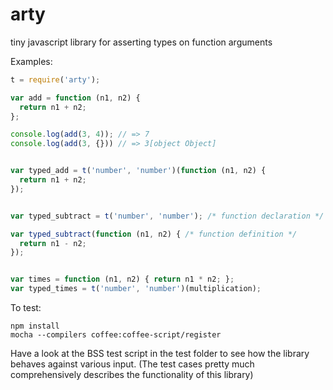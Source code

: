 arty
=====

tiny javascript library for asserting types on function arguments

Examples:

```javascript
t = require('arty');

var add = function (n1, n2) {
  return n1 + n2;
};

console.log(add(3, 4)); // => 7
console.log(add(3, {})) // => 3[object Object]


var typed_add = t('number', 'number')(function (n1, n2) {
  return n1 + n2;
});


var typed_subtract = t('number', 'number'); /* function declaration */

var typed_subtract(function (n1, n2) { /* function definition */
  return n1 - n2;
});


var times = function (n1, n2) { return n1 * n2; };
var typed_times = t('number', 'number')(multiplication);
```

To test:

    npm install
    mocha --compilers coffee:coffee-script/register

Have a look at the BSS test script in the test folder to see how the library behaves against various input. (The test cases pretty much comprehensively describes the functionality of this library)
